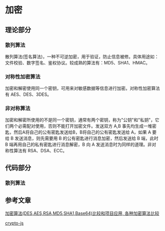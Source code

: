 # 加密

## 理论部分

### 散列算法

散列算法(签名算法)，一种不可逆加密，用于验证，防止信息被修。具体用途如：文件校验、数字签名、鉴权协议。较成熟的算法有：MD5、SHA1、HMAC。

### 对称性加密算法

加密和解密使用同一个密钥，可用来对敏感数据等信息进行加密。对称性加密算法有 AES、DES、3DES。

### 非对称算法

加密和解密所使用的不是同一个密钥，通常有两个密钥，称为"公钥"和"私钥"，它们两个必需配对使用，否则不能打开加密文件。发送双方 A,B 事先均生成一堆密匙，然后A将自己的公有密匙发送给B，B将自己的公有密匙发送给 A，如果 A 要给 B 发送消息，则先需要用 B 的公有密匙进行消息加密，然后发送给 B 端，此时 B 端再用自己的私有密匙进行消息解密，B 向 A 发送消息时为同样的道理。非对称性算法有 RSA、DSA、ECC。

## 代码部分

### 散列算法

## 参考文章

[加密算法(DES,AES,RSA,MD5,SHA1,Base64)比较和项目应用, 各种加密算法比较](https://blog.csdn.net/guyue35/article/details/81872115)

[crypto-js](https://www.npmjs.com/package/crypto-js)
